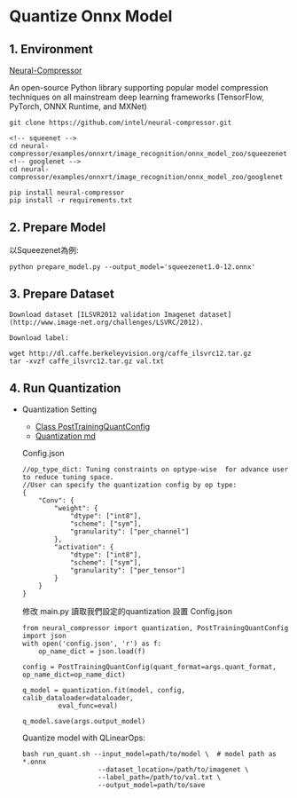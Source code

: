 


# Quantize Onnx Model

## 1. Environment
[Neural-Compressor](https://github.com/intel/neural-compressor) 

An open-source Python library supporting popular model compression techniques on all mainstream deep learning frameworks (TensorFlow, PyTorch, ONNX Runtime, and MXNet)



    git clone https://github.com/intel/neural-compressor.git

    <!-- squeenet -->
    cd neural-compressor/examples/onnxrt/image_recognition/onnx_model_zoo/squeezenet
    <!-- googlenet -->
    cd neural-compressor/examples/onnxrt/image_recognition/onnx_model_zoo/googlenet

    pip install neural-compressor
    pip install -r requirements.txt


## 2. Prepare Model
以Squeezenet為例:

    python prepare_model.py --output_model='squeezenet1.0-12.onnx'


## 3. Prepare Dataset

    Download dataset [ILSVR2012 validation Imagenet dataset](http://www.image-net.org/challenges/LSVRC/2012).

    Download label:

    wget http://dl.caffe.berkeleyvision.org/caffe_ilsvrc12.tar.gz
    tar -xvzf caffe_ilsvrc12.tar.gz val.txt


## 4. Run Quantization

-  Quantization Setting
    - [Class PostTrainingQuantConfig](https://github.com/intel/neural-compressor/blob/7120dd4909599b228692415732688b3d5e77206d/neural_compressor/config.py#L1202)
    - [Quantization md](https://github.com/intel/neural-compressor/blob/master/docs/source/quantization.md)
    
    Config.json
    ```
    //op_type_dict: Tuning constraints on optype-wise  for advance user to reduce tuning space.
    //User can specify the quantization config by op type:
    {
        "Conv": {
            "weight": {
                "dtype": ["int8"],
                "scheme": ["sym"],
                "granularity": ["per_channel"]
            },
            "activation": {
                "dtype": ["int8"],
                "scheme": ["sym"],
                "granularity": ["per_tensor"]
            }
        }
    }
    ```

    修改 main.py 讀取我們設定的quantization 設置 Config.json
    ```python=
    from neural_compressor import quantization, PostTrainingQuantConfig
    import json
    with open('config.json', 'r') as f:
        op_name_dict = json.load(f)

    config = PostTrainingQuantConfig(quant_format=args.quant_format, op_name_dict=op_name_dict)

    q_model = quantization.fit(model, config, calib_dataloader=dataloader,
             eval_func=eval)

    q_model.save(args.output_model)
    ```


    Quantize model with QLinearOps:

    ```bash=
    bash run_quant.sh --input_model=path/to/model \  # model path as *.onnx
                       --dataset_location=/path/to/imagenet \
                       --label_path=/path/to/val.txt \
                       --output_model=path/to/save
    ```